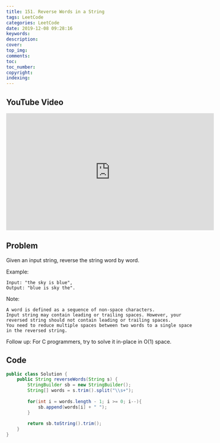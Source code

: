 ```yaml
---
title: 151. Reverse Words in a String
tags: LeetCode
categories: LeetCode
date: 2019-12-08 09:28:16
keywords:
description:
cover:
top_img:
comments:
toc:
toc_number:
copyright:
indexing:
---
```

## YouTube Video
<iframe width="560" height="315" src="https://www.youtube.com/embed/J_gwr2llhBw" frameborder="0" allow="accelerometer; autoplay; encrypted-media; gyroscope; picture-in-picture" allowfullscreen></iframe>

## Problem
Given an input string, reverse the string word by word.

Example:  
```
Input: "the sky is blue",
Output: "blue is sky the".
```
Note:
```
A word is defined as a sequence of non-space characters.
Input string may contain leading or trailing spaces. However, your reversed string should not contain leading or trailing spaces.
You need to reduce multiple spaces between two words to a single space in the reversed string.
```
Follow up: For C programmers, try to solve it in-place in O(1) space.

## Code
```java
public class Solution {
    public String reverseWords(String s) {
        StringBuilder sb = new StringBuilder();
        String[] words = s.trim().split("\\s+");
        
        for(int i = words.length - 1; i >= 0; i--){
            sb.append(words[i] + " ");
        }
        
        return sb.toString().trim();
    }
}
```